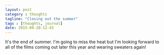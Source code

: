 ```yaml
---
layout: post
category : thoughts
tagline: "Closing out the summer"
tags : [thoughts, journal]
date: 2015-09-20-12-43
---
```



It's the end of summer. I'm going to miss the heat but I'm looking forward to all of the films coming out later this year and wearing sweaters again!